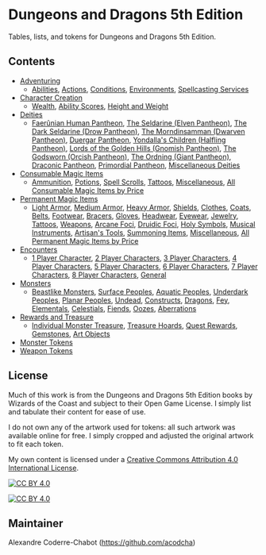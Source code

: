 # Dungeons and Dragons 5th Edition
Tables, lists, and tokens for Dungeons and Dragons 5th Edition.

## Contents
* [Adventuring](adventuring#adventuring)
  * [Abilities](adventuring#abilities), [Actions](adventuring#actions), [Conditions](adventuring#conditions), [Environments](adventuring#environments), [Spellcasting Services](adventuring#spellcasting-services)
* [Character Creation](character_creation#character-creation)
  * [Wealth](character_creation#wealth), [Ability Scores](character_creation#ability-scores), [Height and Weight](character_creation#height-and-weight)
* [Deities](deities#deities)
  * [Faerûnian Human Pantheon](deities#faerûnian-human-pantheon), [The Seldarine (Elven Pantheon)](deities#the-seldarine-elven-pantheon), [The Dark Seldarine (Drow Pantheon)](deities#the-dark-seldarine-drow-pantheon), [The Morndinsamman (Dwarven Pantheon)](deities#the-morndinsamman-dwarven-pantheon), [Duergar Pantheon](deities#duergar-pantheon), [Yondalla's Children (Halfling Pantheon)](deities#yondallas-children-halfling-pantheon), [Lords of the Golden Hills (Gnomish Pantheon)](deities#lords-of-the-golden-hills-gnomish-pantheon), [The Godsworn (Orcish Pantheon)](deities#the-godsworn-orcish-pantheon), [The Ordning (Giant Pantheon)](deities#the-ordning-giant-pantheon), [Draconic Pantheon](deities#draconic-pantheon), [Primordial Pantheon](deities#primordial-pantheon), [Miscellaneous Deities](deities#miscellaneous-deities)
* [Consumable Magic Items](magic_items_consumable#consumable-magic-items)
  * [Ammunition](magic_items_consumable#ammunition), [Potions](magic_items_consumable#potions), [Spell Scrolls](magic_items_consumable#spell-scrolls), [Tattoos](magic_items_consumable#tattoos), [Miscellaneous](magic_items_consumable#miscellaneous), [All Consumable Magic Items by Price](magic_items_consumable#all-consumable-magic-items-by-price)
* [Permanent Magic Items](magic_items_permanent#permanent-magic-items)
  * [Light Armor](magic_items_permanent#light-armor), [Medium Armor](magic_items_permanent#medium-armor), [Heavy Armor](magic_items_permanent#heavy-armor), [Shields](magic_items_permanent#shields), [Clothes](magic_items_permanent#clothes), [Coats](magic_items_permanent#coats), [Belts](magic_items_permanent#belts), [Footwear](magic_items_permanent#footwear), [Bracers](magic_items_permanent#bracers), [Gloves](magic_items_permanent#gloves), [Headwear](magic_items_permanent#headwear), [Eyewear](magic_items_permanent#eyewear), [Jewelry](magic_items_permanent#jewelry), [Tattoos](magic_items_permanent#tattoos), [Weapons](magic_items_permanent#weapons), [Arcane Foci](magic_items_permanent#arcane-foci), [Druidic Foci](magic_items_permanent#druidic-foci), [Holy Symbols](magic_items_permanent#holy-symbols), [Musical Instruments](magic_items_permanent#musical-instruments), [Artisan's Tools](magic_items_permanent#artisans-tools), [Summoning Items](magic_items_permanent#summoning-items), [Miscellaneous](magic_items_permanent#miscellaneous), [All Permanent Magic Items by Price](magic_items_permanent#all-permanent-magic-items-by-price)
* [Encounters](encounters#encounters)
  * [1 Player Character](encounters#1-player-character), [2 Player Characters](encounters#2-player-characters), [3 Player Characters](encounters#3-player-characters), [4 Player Characters](encounters#4-player-characters), [5 Player Characters](encounters#5-player-characters), [6 Player Characters](encounters#6-player-characters), [7 Player Characters](encounters#7-player-characters), [8 Player Characters](encounters#8-player-characters), [General](encounters#general)
* [Monsters](monsters#monsters)
  * [Beastlike Monsters](monsters#beastlike-monsters), [Surface Peoples](monsters#surface-peoples), [Aquatic Peoples](monsters#aquatic-peoples), [Underdark Peoples](monsters#underdark-peoples), [Planar Peoples](monsters#planar-peoples), [Undead](monsters#undead), [Constructs](monsters#constructs), [Dragons](monsters#dragons), [Fey](monsters#fey), [Elementals](monsters#elementals), [Celestials](monsters#celestials), [Fiends](monsters#fiends), [Oozes](monsters#oozes), [Aberrations](monsters#aberrations)
* [Rewards and Treasure](rewards_and_treasure#rewards-and-treasure)
  * [Individual Monster Treasure](rewards_and_treasure#individual-monster-treasure), [Treasure Hoards](rewards_and_treasure#treasure-hoards), [Quest Rewards](rewards_and_treasure#quest-rewards), [Gemstones](rewards_and_treasure#gemstones), [Art Objects](rewards_and_treasure#art-objects)
* [Monster Tokens](tokens_monsters)
* [Weapon Tokens](tokens_weapons)

## License
Much of this work is from the Dungeons and Dragons 5th Edition books by Wizards of the Coast and subject to their Open Game License. I simply list and tabulate their content for ease of use.

I do not own any of the artwork used for tokens: all such artwork was available online for free. I simply cropped and adjusted the original artwork to fit each token.

My own content is licensed under a [Creative Commons Attribution 4.0 International License][cc-by].

[![CC BY 4.0][cc-by-shield]][cc-by]

[![CC BY 4.0][cc-by-image]][cc-by]

[cc-by]: http://creativecommons.org/licenses/by/4.0/
[cc-by-image]: https://i.creativecommons.org/l/by/4.0/88x31.png
[cc-by-shield]: https://img.shields.io/badge/License-CC%20BY%204.0-lightgrey.svg

## Maintainer
Alexandre Coderre-Chabot (<https://github.com/acodcha>)
